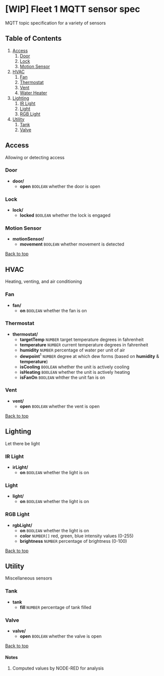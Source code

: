 # [WIP] Fleet 1 MQTT sensor spec
MQTT topic specification for a variety of sensors

## Table of Contents
1. [Access](#access)
    1. [Door](#door)
    1. [Lock](#lock)
    1. [Motion Sensor](#motion-sensor)
1. [HVAC](#hvac)
    1. [Fan](#fan)
    1. [Thermostat](#thermostat)
    1. [Vent](#vent)
    1. [Water Heater](#water-heater)
1. [Lighting](#lighting)
    1. [IR Light](#ir-light)
    1. [Light](#light)
    1. [RGB Light](#rgb-light)
1. [Utility](#utility)
    1. [Tank](#tank)
    1. [Valve](#valve)

## Access
Allowing or detecting access

### Door
- __door/__
  - __open__ `BOOLEAN` whether the door is open

### Lock
- __lock/__
  - __locked__ `BOOLEAN` whether the lock is engaged

### Motion Sensor
- __motionSensor/__
  - __movement__ `BOOLEAN` whether movement is detected

[Back to top](#table-of-contents)

## HVAC
Heating, venting, and air conditioning

### Fan
- __fan/__
  - __on__ `BOOLEAN` whether the fan is on

### Thermostat
- __thermostat/__
  - __targetTemp__ `NUMBER` target temperature degrees in fahrenheit
  - __temperature__ `NUMBER` current temperature degrees in fahrenheit
  - __humidity__ `NUMBER` percentage of water per unit of air
  - __dewpoint__<sup>1</sup> `NUMBER` degree at which dew forms (based on __humidity__ & __temperature__)
  - __isCooling__ `BOOLEAN` whether the unit is actively cooling
  - __isHeating__ `BOOLEAN` whether the unit is actively heating
  - __isFanOn__ `BOOLEAN` whther the unit fan is on

### Vent
- __vent/__
  - __open__ `BOOLEAN` whether the vent is open

[Back to top](#table-of-contents)

## Lighting
Let there be light

### IR Light
- __irLight/__
  - __on__ `BOOLEAN` whether the light is on

### Light
- __light/__
  - __on__ `BOOLEAN` whether the light is on

### RGB Light
- __rgbLight/__
  - __on__ `BOOLEAN` whether the light is on
  - __color__ `NUMBER[]` red, green, blue intensity values (0-255)
  - __brightness__ `NUMBER` percentage of brightness (0-100)

[Back to top](#table-of-contents)

## Utility
Miscellaneous sensors

### Tank
- __tank__
  - __fill__ `NUMBER` percentage of tank filled

### Valve
- __valve/__
  - __open__ `BOOLEAN` whether the valve is open

[Back to top](#table-of-contents)

#### Notes
1. Computed values by NODE-RED for analysis
